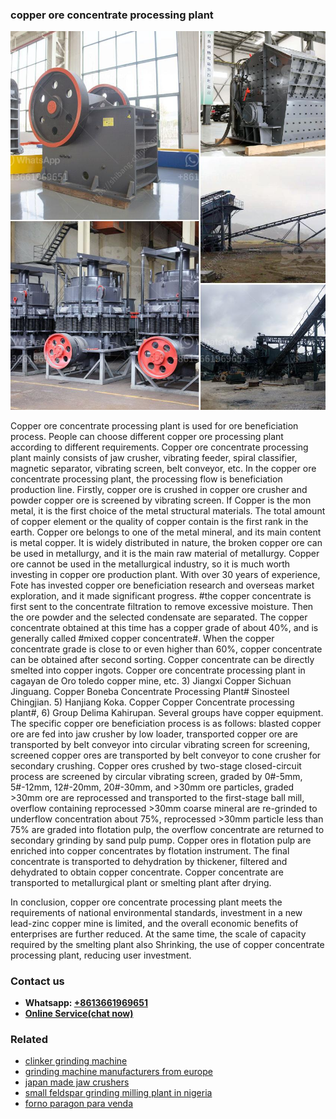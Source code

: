 <h3>copper ore concentrate processing plant</h3><img src='1706768017.jpg' alt=''><p>Copper ore concentrate processing plant is used for ore beneficiation process. People can choose different copper ore processing plant according to different requirements. Copper ore concentrate processing plant mainly consists of jaw crusher, vibrating feeder, spiral classifier, magnetic separator, vibrating screen, belt conveyor, etc. In the copper ore concentrate processing plant, the processing flow is beneficiation production line. Firstly, copper ore is crushed in copper ore crusher and powder copper ore is screened by vibrating screen. If Copper is the mon metal, it is the first choice of the metal structural materials. The total amount of copper element or the quality of copper contain is the first rank in the earth. Copper ore belongs to one of the metal mineral, and its main content is metal copper. It is widely distributed in nature, the broken copper ore can be used in metallurgy, and it is the main raw material of metallurgy. Copper ore cannot be used in the metallurgical industry, so it is much worth investing in copper ore production plant. With over 30 years of experience, Fote has invested copper ore beneficiation research and overseas market exploration, and it made significant progress. #the copper concentrate is first sent to the concentrate filtration to remove excessive moisture. Then the ore powder and the selected condensate are separated. The copper concentrate obtained at this time has a copper grade of about 40%, and is generally called #mixed copper concentrate#. When the copper concentrate grade is close to or even higher than 60%, copper concentrate can be obtained after second sorting. Copper concentrate can be directly smelted into copper ingots. Copper ore concentrate processing plant in cagayan de Oro toledo copper mine, etc. 3) Jiangxi Copper Sichuan Jinguang. Copper Boneba Concentrate Processing Plant# Sinosteel Chingjian. 5) Hanjiang Koka. Copper Copper Concentrate processing plant#, 6) Group Delima Kahirupan. Several groups have copper equipment. The specific copper ore beneficiation process is as follows: blasted copper ore are fed into jaw crusher by low loader, transported copper ore are transported by belt conveyor into circular vibrating screen for screening, screened copper ores are transported by belt conveyor to cone crusher for secondary crushing. Copper ores crushed by two-stage closed-circuit process are screened by circular vibrating screen, graded by 0#-5mm, 5#-12mm, 12#-20mm, 20#-30mm, and >30mm ore particles, graded >30mm ore are reprocessed and transported to the first-stage ball mill, overflow containing reprocessed >30mm coarse mineral are re-grinded to underflow concentration about 75%, reprocessed >30mm particle less than 75% are graded into flotation pulp, the overflow concentrate are returned to secondary grinding by sand pulp pump. Copper ores in flotation pulp are enriched into copper concentrates by flotation instrument. The final concentrate is transported to dehydration by thickener, filtered and dehydrated to obtain copper concentrate. Copper concentrate are transported to metallurgical plant or smelting plant after drying.</p><p>In conclusion, copper ore concentrate processing plant meets the requirements of national environmental standards, investment in a new lead-zinc copper mine is limited, and the overall economic benefits of enterprises are further reduced. At the same time, the scale of capacity required by the smelting plant also Shrinking, the use of copper concentrate processing plant, reducing user investment.</p><h3>Contact us</h3><ul><li><strong>Whatsapp:&nbsp;<a href="https://wa.me/8613661969651">+8613661969651</a></strong></li><li><a href="https://swt.shibang-china.com/?git&amp;zhl&amp;copper ore concentrate processing plant"><strong>Online Service(chat now)</strong></a></li></ul><h3>Related</h3><ul><li><a href='clinker grinding machine.md'>clinker grinding machine</a></li><li><a href='grinding machine manufacturers from europe.md'>grinding machine manufacturers from europe</a></li><li><a href='japan made jaw crushers.md'>japan made jaw crushers</a></li><li><a href='small feldspar grinding milling plant in nigeria.md'>small feldspar grinding milling plant in nigeria</a></li><li><a href='forno paragon para venda.md'>forno paragon para venda</a></li></ul>